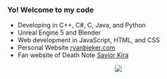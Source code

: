 ### Yo! Welcome to my code
- Developing in C++, C#, C, Java, and Python
- Unreal Engine 5 and Blender
- Web development in JavaScript, HTML, and CSS
- Personal Website <a href="https://bjeker.github.io/ryan-bieker/">ryanbieker.com</a>
- Fan website of Death Note <a href="https://bjeker.github.io/savior-kira/">Savior Kira</a>
<p align="center">
  <a href="https://skillicons.dev">
    <img src="https://skillicons.dev/icons?i=cpp,cs,c,java,py,js,html,css,unreal,blender,git" />
  </a>
</p>
